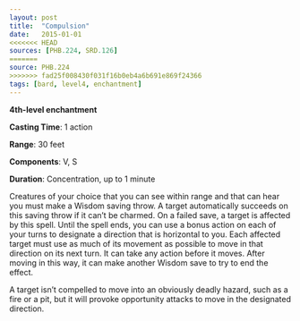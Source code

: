```yaml
---
layout: post
title:  "Compulsion"
date:   2015-01-01
<<<<<<< HEAD
sources: [PHB.224, SRD.126]
=======
source: PHB.224
>>>>>>> fad25f008430f031f16b0eb4a6b691e869f24366
tags: [bard, level4, enchantment]
---
```


**4th-level enchantment**

**Casting Time**: 1 action

**Range**: 30 feet

**Components**: V, S

**Duration**: Concentration, up to 1 minute

Creatures of your choice that you can see within range and that can hear you must make a Wisdom saving throw. A target automatically succeeds on this saving throw if it can’t be charmed. On a failed save, a target is affected by this spell. Until the spell ends, you can use a bonus action on each of your turns to designate a direction that is horizontal to you. Each affected target must use as much of its movement as possible to move in that direction on its next turn. It can take any action before it moves. After moving in this way, it can make another Wisdom save to try to end the effect.

A target isn’t compelled to move into an obviously deadly hazard, such as a fire or a pit, but it will provoke opportunity attacks to move in the designated direction.
